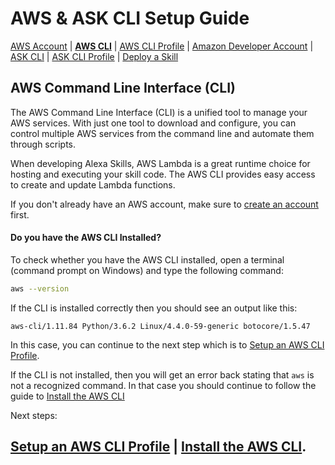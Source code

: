 # AWS & ASK CLI Setup Guide
[AWS Account](new-aws-account.md) | **[AWS CLI](aws-cli-setup-intro.html)** | [AWS CLI Profile](aws-cli-setup-profile.html) | [Amazon Developer Account](dev-portal-intro.html) | [ASK CLI](ask-cli-setup-intro.html) | [ASK CLI Profile](ask-cli-setup-profile.md) | [Deploy a Skill](deploy-sample-skill.html)



## AWS Command Line Interface (CLI)

The AWS Command Line Interface (CLI) is a unified tool to manage your AWS services. With just one tool to download and configure, you can control multiple AWS services from the command line and automate them through scripts.

When developing Alexa Skills, AWS Lambda is a great runtime choice for hosting and executing your skill code. The AWS CLI provides easy access to create and update Lambda functions.     

If you don't already have an AWS account, make sure to [create an account](new-aws-account.md) first.



#### Do you have the AWS CLI Installed?

To check whether you have the AWS CLI installed, open a terminal (command prompt on Windows) and type the following command:

```bash
aws --version
```

If the CLI is installed correctly then you should see an output like this:

```
aws-cli/1.11.84 Python/3.6.2 Linux/4.4.0-59-generic botocore/1.5.47
```

In this case, you can continue to the next step which is to [Setup an AWS CLI Profile](aws-cli-setup-profile.md).



If the CLI is not installed, then you will get an error back stating that `aws` is not a recognized command. In that case you should continue to follow the guide to [Install the AWS CLI](aws-cli-setup-install.md)



Next steps:

## [Setup an AWS CLI Profile](aws-cli-setup-profile.md) | [Install the AWS CLI](aws-cli-setup-install.html).
